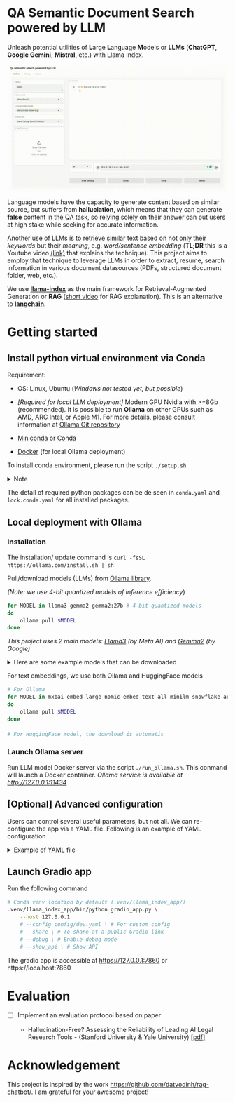 # QA Semantic Document Search powered by LLM

Unleash potential utilities of **L**arge **L**anguage **M**odels or **LLMs** (**ChatGPT**, **Google Gemini**, **Mistral**, etc.) with Llama Index.

![alt text](assets/demo_qa.gif)

Language models have the capacity to generate content based on similar source, but suffers from **halluciation**, which means that they can generate **false** content in the QA task, so relying solely on their answer can put users at high stake while seeking for accurate information.

Another use of LLMs is to retrieve similar text based on not only their *keywords* but their *meaning*, e.g. *word/sentence embedding* (**TL;DR** this is a Youtube video [(link)](https://youtu.be/5MaWmXwxFNQ) that explains the technique). This project aims to employ that technique to leverage LLMs in order to extract, resume, search information in various document datasources (PDFs, structured document folder, web, etc.).

We use [**llama-index**](https://docs.llamaindex.ai/en/stable/) as the main framework for Retrieval-Augmented Generation or **RAG** ([short video](https://youtu.be/T-D1OfcDW1M) for RAG explanation). This is an alternative to [**langchain**](https://www.langchain.com/).

# Getting started

## Install python virtual environment via Conda

Requirement:

- OS: Linux, Ubuntu (*Windows not tested yet, but possible*)

- *[Required for local LLM deployment]* Modern GPU Nvidia with >=8Gb (recommended). It is possible to run **Ollama** on other GPUs such as AMD, ARC Intel, or Apple M1. For more details, please consult information at [Ollama Git repository](https://github.com/ollama/ollama/blob/main/docs/gpu.md)

- [Miniconda](https://docs.anaconda.com/miniconda/miniconda-install/) or [Conda](https://www.anaconda.com/download/success)

- [Docker](https://docs.docker.com/) (for local Ollama deployment)

To install conda environment, please run the script ``./setup.sh``.
<details>
<summary>Note</summary>

The script will create a virtual environment located at ``.venv/llama_index_app/`` from the root of your project by default. You change change to your prefered location by adding your conda env repo, as the following example ``./setup.sh <your/conda/env/location>``
</details>

The detail of required python packages can be de seen in ``conda.yaml`` and ``lock.conda.yaml`` for all installed packages.

## Local deployment with Ollama

### Installation

The installation/ update command is 
```curl -fsSL https://ollama.com/install.sh | sh```

Pull/download models (LLMs) from [Ollama library](https://ollama.com/library). 

*(Note: we use 4-bit quantized models of inference efficiency*)

```bash
for MODEL in llama3 gemma2 gemma2:27b # 4-bit quantized models
do
    ollama pull $MODEL
done
```
*This project uses 2 main models: [Llama3](https://ai.meta.com/blog/meta-llama-3/) (by Meta AI) and [Gemma2](https://blog.google/technology/developers/google-gemma-2/) (by Google)*

<details>
<summary>Here are some example models that can be downloaded</summary>

| Model              | Parameters | Size  | Download                       |
| ------------------ | ---------- | ----- | ------------------------------ |
| Llama 3            | 8B         | 4.7GB | `ollama run llama3`            |
| Llama 3            | 70B        | 40GB  | `ollama run llama3:70b`        |
| Phi 3 Mini         | 3.8B       | 2.3GB | `ollama run phi3`              |
| Phi 3 Medium       | 14B        | 7.9GB | `ollama run phi3:medium`       |
| Gemma 2            | 9B         | 5.5GB | `ollama run gemma2`            |
| Gemma 2            | 27B        | 16GB  | `ollama run gemma2:27b`        |
| Mistral            | 7B         | 4.1GB | `ollama run mistral`           |
| Moondream 2        | 1.4B       | 829MB | `ollama run moondream`         |
| Neural Chat        | 7B         | 4.1GB | `ollama run neural-chat`       |
| Starling           | 7B         | 4.1GB | `ollama run starling-lm`       |
| Code Llama         | 7B         | 3.8GB | `ollama run codellama`         |
| Llama 2 Uncensored | 7B         | 3.8GB | `ollama run llama2-uncensored` |
</details>

For text embeddings, we use both Ollama and HuggingFace models
```bash
# For Ollama
for MODEL in mxbai-embed-large nomic-embed-text all-minilm snowflake-arctic-embed
do
    ollama pull $MODEL
done

# For HuggingFace model, the download is automatic
```

### Launch Ollama server

Run LLM model Docker server via the script ``./run_ollama.sh``. This conmand will launch a Docker container. *Ollama service is available at http://127.0.0.1:11434*

## [Optional] Advanced configuration

Users can control several useful parameters, but not all. We can re-configure the app via a YAML file. Following is an example of YAML configuration

<details>

<summary>Example of YAML file</summary>

```YAML
index_store: ./data/doc_search/index_store
file_storage: ./data/doc_search/docs
llm:
  model: llama3
  request_timeout: 120.0
embed_model:
  type: ollama
  name: mxbai-embed-large
  max_seq_length: 8192
  request_timeout: 120.0
  query_instruction: ""
query_engine:
  type: QA
  similarity_top_k: 12
  hierarchical: false
parser_config:
  name: simple_parser
  loader_name: single_file
  loader_config:
    file_extractor: [".md"]
    recursive: true
  index_store_name: vector_store_index
  result_type: markdown
  parsing_instruction: ""
  node_parser_name: markdown_node_parser
  llm:
    model: gemma2
    request_timeout: 120.0
  num_workers: 8
```
You can access to Setting **Tab** to change the system config interatively. Click "Get Current System Config", change config in the text box, then click on "Apply config"

![alt text](assets/demo_setting_update.gif)

</details>

## Launch Gradio app

Run the following command

```bash
# Conda venv location by default (.venv/llama_index_app/)
.venv/llama_index_app/bin/python gradio_app.py \
    --host 127.0.0.1
    # --config config/dev.yaml \ # For custom config
    # --share \ # To share at a public Gradio link
    # --debug \ # Enable debug mode
    # --show_api \ # Show API

```

The gradio app is accessible at https://127.0.0.1:7860 or https://localhost:7860

# Evaluation

- [ ] Implement an evaluation protocol based on paper:

  * Hallucination-Free? Assessing the Reliability of Leading AI Legal Research Tools - (Stanford University & Yale University) [[pdf]](https://dho.stanford.edu/wp-content/uploads/Legal_RAG_Hallucinations.pdf)

# Acknowledgement

This project is inspired by the work https://github.com/datvodinh/rag-chatbot/. I am grateful for your awesome project!
